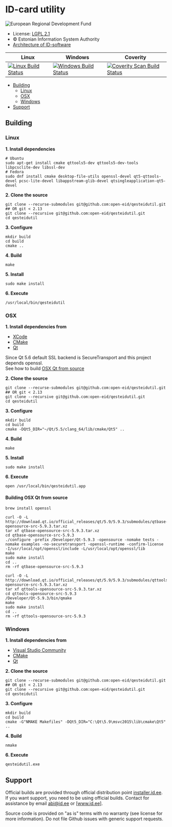 # ID-card utility

![European Regional Development Fund][ERDF-link]

* License: [LGPL 2.1][license-link]
* &copy; Estonian Information System Authority
* [Architecture of ID-software][open-eid-github-link]

| Linux | Windows | Coverity |
| --- | --- | --- |
| [![Linux Build Status][travis-img]][travis-link] | [![Windows Build Status][appveyor-img]][appveyor-link] | [![Coverity Scan Build Status][coverity-img]][coverity-link] |

  - [Building](#building)
    - [Linux](#linux)
    - [OSX](#osx)
    - [Windows](#windows)
  - [Support](#support)

## Building

### Linux

**1. Install dependencies**
```
# Ubuntu
sudo apt-get install cmake qttools5-dev qttools5-dev-tools libpcsclite-dev libssl-dev
# Fedora
sudo dnf install cmake desktop-file-utils openssl-devel qt5-qttools-devel pcsc-lite-devel libappstream-glib-devel qtsingleapplication-qt5-devel
```

**2. Clone the source**
```
git clone --recurse-submodules git@github.com:open-eid/qesteidutil.git
## OR git < 2.13
git clone --recursive git@github.com:open-eid/qesteidutil.git
cd qesteidutil
```

**3. Configure**
```
mkdir build
cd build
cmake ..
```

**4. Build**

```
make
```

**5. Install**

```
sudo make install
```

**6. Execute**

```
/usr/local/bin/qesteidutil
```

### OSX

**1. Install dependencies from**
- [XCode]
- [CMake]
- [Qt]

Since Qt 5.6 default SSL backend is SecureTransport and this project depends openssl.  
See how to build [OSX Qt from source](#building-osx-qt-from-source)

**2. Clone the source**
```
git clone --recurse-submodules git@github.com:open-eid/qesteidutil.git
## OR git < 2.13
git clone --recursive git@github.com:open-eid/qesteidutil.git
cd qesteidutil
```

**3. Configure**
```
mkdir build
cd build
cmake -DQt5_DIR="~/Qt/5.5/clang_64/lib/cmake/Qt5" ..
```

**4. Build**
```
make
```

**5. Install**
```
sudo make install
```

**6. Execute**
```
open /usr/local/bin/qesteidutil.app
```

#### Building OSX Qt from source

```
brew install openssl

curl -O -L http://download.qt.io/official_releases/qt/5.9/5.9.3/submodules/qtbase-opensource-src-5.9.3.tar.xz
tar xf qtbase-opensource-src-5.9.3.tar.xz
cd qtbase-opensource-src-5.9.3
./configure -prefix /Developer/Qt-5.9.3 -opensource -nomake tests -nomake examples -no-securetransport -openssl-runtime -confirm-license -I/usr/local/opt/openssl/include -L/usr/local/opt/openssl/lib
make
sudo make install
cd ..
rm -rf qtbase-opensource-src-5.9.3

curl -O -L http://download.qt.io/official_releases/qt/5.9/5.9.3/submodules/qttools-opensource-src-5.9.3.tar.xz
tar xf qttools-opensource-src-5.9.3.tar.xz
cd qttools-opensource-src-5.9.3
/Developer/Qt-5.9.3/bin/qmake
make
sudo make install
cd ..
rm -rf qttools-opensource-src-5.9.3
```

### Windows

**1. Install dependencies from**

- [Visual Studio Community][vs-link]
- [CMake]
- [Qt]

**2. Clone the source**
```
git clone --recurse-submodules git@github.com:open-eid/qesteidutil.git
## OR git < 2.13
git clone --recursive git@github.com:open-eid/qesteidutil.git
cd qesteidutil
```

**3. Configure**
```
mkdir build
cd build
cmake -G"NMAKE Makefiles" -DQt5_DIR="C:\Qt\5.9\msvc2015\lib\cmake\Qt5" ..
```

**4. Build**
```
nmake
```

**6. Execute**
```
qesteidutil.exe
```

## Support

Official builds are provided through official distribution point [installer.id.ee]. If you want support, you need to be using official builds. Contact for assistance by email [abi@id.ee] or [www.id.ee].

Source code is provided on "as is" terms with no warranty (see license for more information). Do not file Github issues with generic support requests.

<!-- links -->
[ERDF-link]: https://github.com/e-gov/RIHA-Frontend/raw/master/logo/EU/EU.png "European Regional Development Fund - DO NOT REMOVE THIS IMAGE BEFORE 05.03.2020"
[license-link]: LICENSE.LGPL
[open-eid-github-link]: http://open-eid.github.io
[www.id.ee]: https://www.id.ee/
[installer.id.ee]: https://installer.id.ee
[abi@id.ee]: mailto:abi@id.ee
[XCode]: https://itunes.apple.com/app/xcode/id497799835?mt=12
[CMake]: https://cmake.org/install/
[Qt]: https://doc.qt.io/qt-5.6/osx.html
[vs-link]: https://www.visualstudio.com/downloads/
[travis-img]: https://travis-ci.org/open-eid/qesteidutil.svg?branch=master
[travis-link]: https://travis-ci.org/open-eid/qesteidutil

[appveyor-img]: https://ci.appveyor.com/api/projects/status/github/open-eid/qesteidutil?branch=master&svg=true
[appveyor-link]: https://ci.appveyor.com/project/open-eid/qesteidutil

[coverity-img]: https://scan.coverity.com/projects/737/badge.svg
[coverity-link]: https://scan.coverity.com/projects/737
